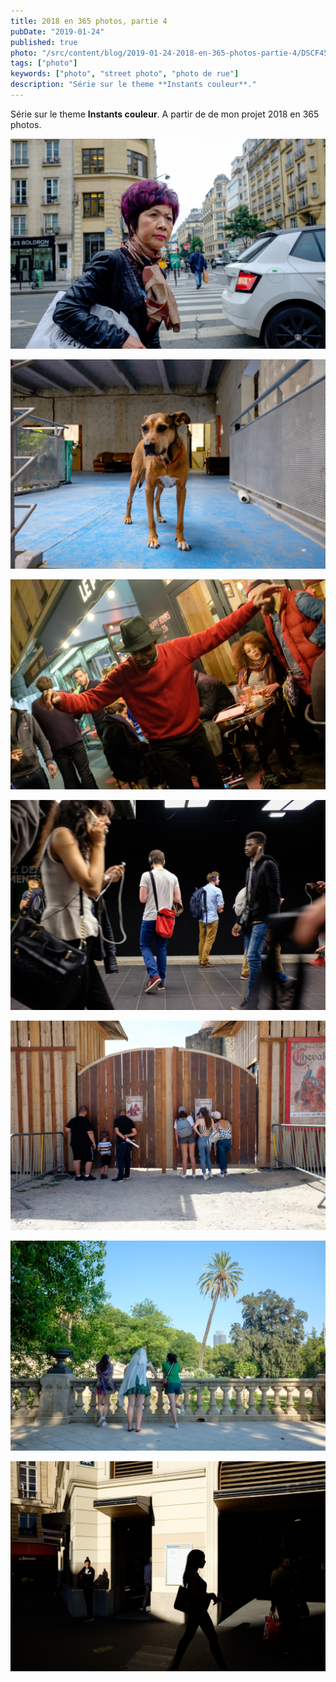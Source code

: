 ```yaml
---
title: 2018 en 365 photos, partie 4
pubDate: "2019-01-24"
published: true
photo: "/src/content/blog/2019-01-24-2018-en-365-photos-partie-4/DSCF4589.jpg"
tags: ["photo"]
keywords: ["photo", "street photo", "photo de rue"]
description: "Série sur le theme **Instants couleur**."
---
```


Série sur le theme **Instants couleur**.
A partir de de mon projet 2018 en 365 photos.

![Photo](./DSCF9313.jpg)

![Photo](./DSCF0711.jpg)

![Photo](./DSCF4589.jpg)

![Photo](./DSCF9622.jpg)

![Photo](./DSCF1544.jpg)

![Photo](./DSCF1756.jpg)

![Photo](./DSCF0127.jpg)
